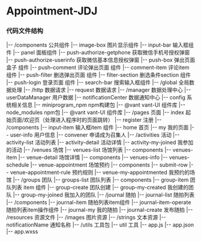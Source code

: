 # Appointment-JDJ
 
### 代码文件结构

|-- /components 公共组件
    |-- image-box 图片显示组件
    |-- input-bar 输入框组件
    |-- panel 面板组件
    |-- push-authorize-getphone 获取微信手机号授权弹窗
    |-- push-authorize-userinfo 获取微信基本信息授权弹窗
    |-- push-box 弹出页面盒子 组件
    |-- push-comment 评论弹出页面 组件
        |-- comment-item 评论item 组件
    |-- push-filter 删选弹出页面 组件
        |-- filter-section 删选条件section 组件
    |-- push-login 登录页面 组件
    |-- search-bar 搜索输入框组件
|-- /global 全局数据处理
    |-- /http 数据请求
        |-- request 数据请求
    |-- /manager 数据处理中心
        |-- userDataManager 用户数据
    |-- notificationCenter 数据通知中心
    |-- config 系统相关信息
|-- miniprogram_npm npm构建包
    |-- @vant vant-UI 组件库
|-- node_modules npm包
    |-- @vant vant-UI 组件库
|-- /pages 页面
    |-- index 起始页面/欢迎页（处理进入程序时的页面跳转）
    |-- register 注册
        |-- /components
            |-- input-item 输入框item 组件
    |-- home 首页
    |-- my 我的页面
    |-- user-info 用户信息
    |-- convener 申请成为召集人
    |-- /activities 活动
        |-- activity-list 活动列表
        |-- activity-detail 活动详情
        |-- activity-my-joined 我参加的活动
    |-- /venues 场馆
        |-- venues-list 场馆列表
            |-- components
                |-- venues-item
        |-- venue-detail 场馆详情
            |-- components
                |-- venues-info
                |-- venues-schedule
        |-- venue-appointment 场馆预约
            |-- components
                |-- submit-row
        |-- venue-appointment-rule 预约规则
        |-- venue-my-appointmented 我预约的场馆
    |-- /groups 团队
        |-- groups-list 团队列表
            |-- components
                |-- group-item 团队列表 item 组件
        |-- group-create 团队创建
        |-- group-my-created 我创建的团队
        |-- group-my-joined 我加入的团队
    |-- /journal 随拍
        |-- journal-list 随拍列表
            |-- /components
                |-- journal-item 随拍列表item组件
                |-- journal-item-operate 随拍列表item操作组件
        |-- journal-my 我的随拍
        |-- journal-create 发布随拍
|-- /resources 资源文件
    |-- /images 图片资源
    |-- /strings 文本资源
        |-- notificationName 通知名称
|-- /utils 工具包
    |-- util 工具
|-- app.js
|-- app.json
|-- app.wxss